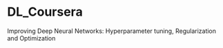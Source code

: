 # DL_Coursera
Improving Deep Neural Networks: Hyperparameter tuning, Regularization and Optimization
